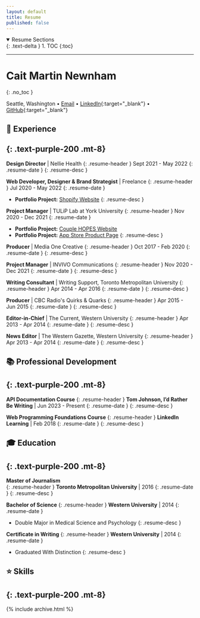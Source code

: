 ```yaml
---
layout: default
title: Resume
published: false
---
```


<details open markdown="block">
  <summary>
    Resume Sections
  </summary>
  {: .text-delta }
1. TOC
{:toc}
</details>

---

# Cait Martin Newnham
{: .no_toc }

Seattle, Washington • [Email](mailto:hello@iamcait.com) • [LinkedIn](https://linkedin.com/in/caitmn){:target="_blank"} • [GitHub](https://github.com/helloiamcait){:target="_blank"}


## 💼 Experience
{: .text-purple-200 .mt-8}
---

**Design Director** \| Nellie Health
{: .resume-header }
Sept 2021 - May 2022
{: .resume-date }
{: .resume-desc }

**Web Developer, Designer & Brand Strategist** \| Freelance 
{: .resume-header }
Jul 2020 - May 2022
{: .resume-date }
- **Portfolio Project:** [Shopify Website](/shopify-site/)
{: .resume-desc }

**Project Manager** \| TULiP Lab at York University
{: .resume-header }
Nov 2020 - Dec 2021
{: .resume-date }
- **Portfolio Project:** [Couple HOPES Website](/ch-site/)
- **Portfolio Project:** [App Store Product Page](/app-store-page/)
{: .resume-desc }

**Producer** \| Media One Creative
{: .resume-header }
Oct 2017 - Feb 2020
{: .resume-date }
{: .resume-desc }


**Project Manager** \| INVIVO Communications
{: .resume-header }
Nov 2020 - Dec 2021
{: .resume-date }
{: .resume-desc }


**Writing Consultant** \| Writing Support, Toronto Metropolitan University
{: .resume-header }
Apr 2014 - Apr 2016
{: .resume-date }
{: .resume-desc }



**Producer** \| CBC Radio's Quirks & Quarks
{: .resume-header }
Apr 2015 - Jun 2015
{: .resume-date }
{: .resume-desc }


**Editor-in-Chief** \| The Current, Western University
{: .resume-header }
Apr 2013 - Apr 2014
{: .resume-date }
{: .resume-desc }


**News Editor** \| The Western Gazette, Western University
{: .resume-header }
Apr 2013 - Apr 2014
{: .resume-date }
{: .resume-desc }




## 📚 Professional Development
{: .text-purple-200 .mt-8}
---

**API Documentation Course**
{: .resume-header }
**Tom Johnson, I’d Rather Be Writing** \| Jun 2023 - Present
{: .resume-date }
{: .resume-desc }


**Web Programming Foundations Course**
{: .resume-header }
**LinkedIn Learning** \| Feb 2018
{: .resume-date }
{: .resume-desc }


## 🎓 Education
{: .text-purple-200 .mt-8}
---


**Master of Journalism**  
{: .resume-header }
**Toronto Metropolitan University** \| 2016
{: .resume-date }
{: .resume-desc }


**Bachelor of Science**
{: .resume-header }
**Western University** \| 2014
{: .resume-date }
- Double Major in Medical Science and Psychology
{: .resume-desc }


**Certificate in Writing** 
{: .resume-header }
**Western University** \| 2014
{: .resume-date }
- Graduated With Distinction
{: .resume-desc }

## ⭐ Skills
{: .text-purple-200 .mt-8}
---
<p>
   {% include archive.html %}
</p>
